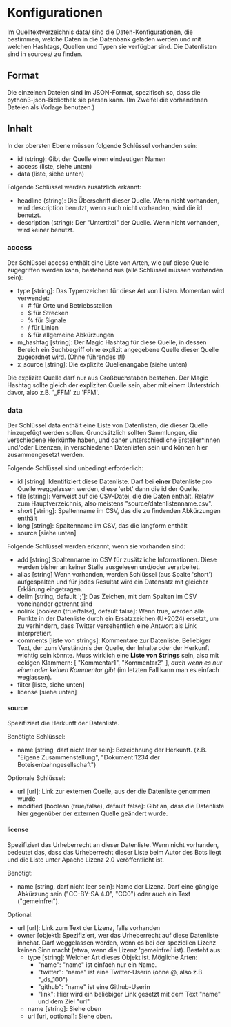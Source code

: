 Konfigurationen
===============

Im Quelltextverzeichnis data/ sind die Daten-Konfigurationen, die
bestimmen, welche Daten in die Datenbank geladen werden und mit welchen
Hashtags, Quellen und Typen sie verfügbar sind. Die Datenlisten sind in
sources/ zu finden.

Format
------

Die einzelnen Dateien sind im JSON-Format, spezifisch so, dass die
python3-json-Bibliothek sie parsen kann. (Im Zweifel die vorhandenen
Dateien als Vorlage benutzen.)

Inhalt
------

In der obersten Ebene müssen folgende Schlüssel vorhanden sein:

- id (string): Gibt der Quelle einen eindeutigen Namen
- access (liste, siehe unten)
- data (liste, siehe unten)

Folgende Schlüssel werden zusätzlich erkannt:

- headline (string): Die Überschrift dieser Quelle. Wenn nicht
  vorhanden, wird description benutzt, wenn auch nicht vorhanden, wird
  die id benutzt.
- description (string): Der "Untertitel" der Quelle. Wenn nicht
  vorhanden, wird keiner benutzt.
 
### access

Der Schlüssel access enthält eine Liste von Arten, wie auf diese Quelle
zugegriffen werden kann, bestehend aus (alle Schlüssel müssen vorhanden
sein):

- type [string]: Das Typenzeichen für diese Art von Listen. Momentan
  wird verwendet:
  - \# für Orte und Betriebsstellen
  - $ für Strecken
  - % für Signale
  - / für Linien
  - &amp; für allgemeine Abkürzungen
- m\_hashtag [string]: Der Magic Hashtag für diese Quelle, in dessen
  Bereich ein Suchbegriff ohne explizit angegebene Quelle dieser Quelle
  zugeordnet wird. (Ohne führendes \#!)
- x\_source [string]: Die explizite Quellenangabe (siehe unten)

Die explizite Quelle darf nur aus Großbuchstaben bestehen. Der Magic
Hashtag sollte gleich der expliziten Quelle sein, aber mit einem
Unterstrich davor, also z.B. '\_FFM' zu 'FFM'.

### data

Der Schlüssel data enthält eine Liste von Datenlisten, die dieser Quelle
hinzugefügt werden sollen. Grundsätzlich sollten Sammlungen, die
verschiedene Herkünfte haben, und daher unterschiedliche
Ersteller\*innen und/oder Lizenzen, in verschiedenen Datenlisten sein
und können hier zusammengesetzt werden.

Folgende Schlüssel sind unbedingt erforderlich:

- id [string]: Identifiziert diese Datenliste. Darf bei **einer**
  Datenliste pro Quelle weggelassen werden, diese 'erbt' dann die id der
  Quelle.
- file [string]: Verweist auf die CSV-Datei, die die Daten enthält.
  Relativ zum Hauptverzeichnis, also meistens
  "source/datenlistenname.csv".
- short [string]: Spaltenname im CSV, das die zu findenden Abkürzungen
  enthält
- long [string]: Spaltenname im CSV, das die langform enthält
- source [siehe unten]

Folgende Schlüssel werden erkannt, wenn sie vorhanden sind:

- add [string] Spaltenname im CSV für zusätzliche Informationen. Diese
  werden bisher an keiner Stelle ausgelesen und/oder verarbeitet.
- alias [string] Wenn vorhanden, werden Schlüssel (aus Spalte 'short')
  aufgespalten und für jedes Resultat wird ein Datensatz mit gleicher
  Erklärung eingetragen.
- delim [string, default ';']: Das Zeichen, mit dem Spalten im CSV
  voneinander getrennt sind
- nolink [boolean (true/false), default false]: Wenn true, werden alle
  Punkte in der Datenliste durch ein Ersatzzeichen (U+2024) ersetzt, um
  zu verhindern, dass Twitter versehentlich eine Antwort als Link
  interpretiert.
- comments [liste von strings]: Kommentare zur Datenliste. Beliebiger
  Text, der zum Verständnis der Quelle, der Inhalte oder der Herkunft
  wichtig sein könnte. Muss wirklich eine **Liste von Strings** sein,
  also mit eckigen Klammern: \[ "Kommentar1", "Kommentar2" \], _auch
  wenn es nur einen oder keinen Kommentar gibt_ (im letzten Fall kann
  man es einfach weglassen).
- filter [liste, siehe unten]
- license [siehe unten]

#### source

Spezifiziert die Herkunft der Datenliste.

Benötigte Schlüssel:

- name [string, darf nicht leer sein]: Bezeichnung der Herkunft. (z.B.
  "Eigene Zusammenstellung", "Dokument 1234 der
  Boteisenbahngesellschaft")

Optionale Schlüssel:

- url [url]: Link zur externen Quelle, aus der die Datenliste genommen
  wurde
- modified [boolean (true/false), default false]: Gibt an, dass die
  Datenliste hier gegenüber der externen Quelle geändert wurde.

#### license

Spezifiziert das Urheberrecht an dieser Datenliste. Wenn nicht
vorhanden, bedeutet das, dass das Urheberrecht dieser Liste beim Autor
des Bots liegt und die Liste unter Apache Lizenz 2.0 veröffentlicht ist.

Benötigt:

- name [string, darf nicht leer sein]: Name der Lizenz. Darf eine
  gängige Abkürzung sein ("CC-BY-SA 4.0", "CC0") oder auch ein Text
  ("gemeinfrei").

Optional:

- url [url]: Link zum Text der Lizenz, falls vorhanden
- owner [objekt]: Spezifiziert, wer das Urheberrecht auf diese
  Datenliste innehat. Darf weggelassen werden, wenn es bei der
  speziellen Lizenz keinen Sinn macht (etwa, wenn die Lizenz
  'gemeinfrei' ist). Besteht aus:
  - type [string]: Welcher Art dieses Objekt ist. Mögliche Arten:
    - "name": "name" ist einfach nur ein Name.
    - "twitter": "name" ist eine Twitter-Userin (ohne @, also z.B. "\_ds\_100")
    - "github": "name" ist eine Github-Userin
    - "link": Hier wird ein beliebiger Link gesetzt mit dem Text "name"
      und dem Ziel "url"
  - name [string]: Siehe oben
  - url [url, optional]: Siehe oben.
